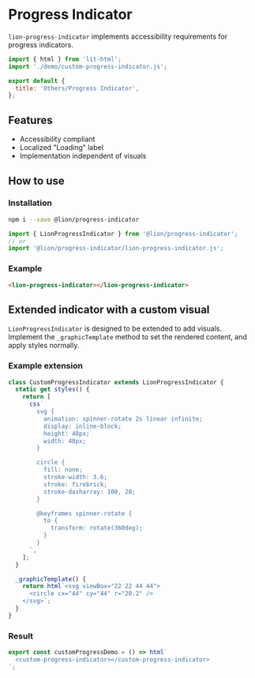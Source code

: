 [//]: # 'AUTO INSERT HEADER PREPUBLISH'

# Progress Indicator

`lion-progress-indicator` implements accessibility requirements for progress indicators.

```js script
import { html } from 'lit-html';
import './demo/custom-progress-indicator.js';

export default {
  title: 'Others/Progress Indicator',
};
```

## Features

- Accessibility compliant
- Localized "Loading" label
- Implementation independent of visuals

## How to use

### Installation

```bash
npm i --save @lion/progress-indicator
```

```js
import { LionProgressIndicator } from '@lion/progress-indicator';
// or
import '@lion/progress-indicator/lion-progress-indicator.js';
```

### Example

```html
<lion-progress-indicator></lion-progress-indicator>
```

## Extended indicator with a custom visual

`LionProgressIndicator` is designed to be extended to add visuals. Implement the `_graphicTemplate` method to set the rendered content, and apply styles normally.

### Example extension

```js
class CustomProgressIndicator extends LionProgressIndicator {
  static get styles() {
    return [
      css`
        svg {
          animation: spinner-rotate 2s linear infinite;
          display: inline-block;
          height: 48px;
          width: 48px;
        }

        circle {
          fill: none;
          stroke-width: 3.6;
          stroke: firebrick;
          stroke-dasharray: 100, 28;
        }

        @keyframes spinner-rotate {
          to {
            transform: rotate(360deg);
          }
        }
      `,
    ];
  }

  _graphicTemplate() {
    return html`<svg viewBox="22 22 44 44">
      <circle cx="44" cy="44" r="20.2" />
    </svg>`;
  }
}
```

### Result

```js preview-story
export const customProgressDemo = () => html`
  <custom-progress-indicator></custom-progress-indicator>
`;
```
